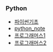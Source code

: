 ### Python
- [파이썬기초](https://github.com/j-semin/TIL/blob/2c7936273865258eea50656a309e94b2b0a227fc/Python/%ED%8C%8C%EC%9D%B4%EC%8D%AC%EA%B8%B0%EC%B4%88.md)
- [python_note](https://github.com/j-semin/TIL/blob/058881c45af0f59d3dc00da27b305e893fd361d5/Python/python_note.md)
- [프로그래머스1](https://github.com/j-semin/TIL/blob/058881c45af0f59d3dc00da27b305e893fd361d5/Python/%ED%94%84%EB%A1%9C%EA%B7%B8%EB%9E%98%EB%A8%B8%EC%8A%A41.md)
- [프로그래머스2](https://github.com/j-semin/TIL/blob/dde2cf15226cdcd501c059e94cbc04423565a603/Python/%ED%94%84%EB%A1%9C%EA%B7%B8%EB%9E%98%EB%A8%B8%EC%8A%A42.md)
